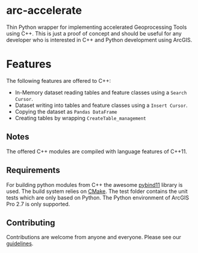 # arc-accelerate
Thin Python wrapper for implementing accelerated Geoprocessing Tools using C++.
This is just a proof of concept and should be useful for any developer who is interested in C++ and Python development using ArcGIS.

# Features
The following features are offered to C++:
- In-Memory dataset reading tables and feature classes using a ```Search Cursor```.
- Dataset writing into tables and feature classes using a ```Insert Cursor```.
- Copying the dataset as ```Pandas DataFrame```
- Creating tables by wrapping ```CreateTable_management```

## Notes
The offered C++ modules are compiled with language features of C++11.

## Requirements
For building python modules from C++ the awesome [pybind11](https://github.com/pybind/pybind11) library is used.
The build system relies on [CMake](https://cmake.org/).
The test folder contains the unit tests which are only based on Python.
The Python environment of ArcGIS Pro 2.7 is only supported.

## Contributing
Contributions are welcome from anyone and everyone. Please see our [guidelines](CONTRIBUTING.md).